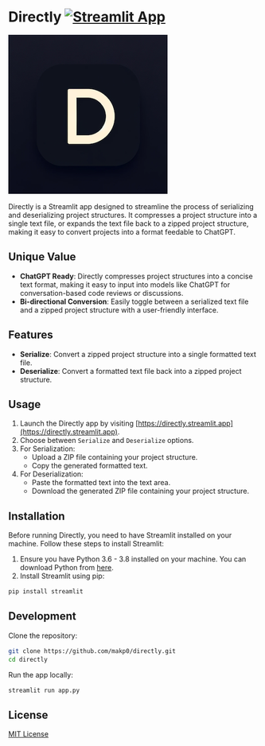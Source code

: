 # Directly [![Streamlit App](https://static.streamlit.io/badges/streamlit_badge_black_white.svg)](https://directly.streamlit.app)
![Directly Icon](icon.png)

Directly is a Streamlit app designed to streamline the process of serializing and deserializing project structures. It compresses a project structure into a single text file, or expands the text file back to a zipped project structure, making it easy to convert projects into a format feedable to ChatGPT.

## Unique Value

- **ChatGPT Ready**: Directly compresses project structures into a concise text format, making it easy to input into models like ChatGPT for conversation-based code reviews or discussions.
- **Bi-directional Conversion**: Easily toggle between a serialized text file and a zipped project structure with a user-friendly interface.

## Features

- **Serialize**: Convert a zipped project structure into a single formatted text file.
- **Deserialize**: Convert a formatted text file back into a zipped project structure.

## Usage

1. Launch the Directly app by visiting [https://directly.streamlit.app](https://directly.streamlit.app).
2. Choose between `Serialize` and `Deserialize` options.
3. For Serialization:
   - Upload a ZIP file containing your project structure.
   - Copy the generated formatted text.
4. For Deserialization:
   - Paste the formatted text into the text area.
   - Download the generated ZIP file containing your project structure.

## Installation

Before running Directly, you need to have Streamlit installed on your machine. Follow these steps to install Streamlit:

1. Ensure you have Python 3.6 - 3.8 installed on your machine. You can download Python from [here](https://www.python.org/downloads/).
2. Install Streamlit using pip:

```bash
pip install streamlit
```

## Development

Clone the repository:

```bash
git clone https://github.com/makp0/directly.git
cd directly
```

Run the app locally:

```bash
streamlit run app.py
```

## License

[MIT License](LICENSE)
